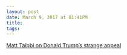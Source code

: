 ```yaml
---
layout: post
date: March 9, 2017 at 01:41PM
title:
tags:
--- 
```


[Matt Taibbi on Donald Trump’s strange appeal](http://www.vox.com/conversations/2017/2/1/14412450/donald-trump-matt-taibbi-elections-2016-hillary-clinton-media)